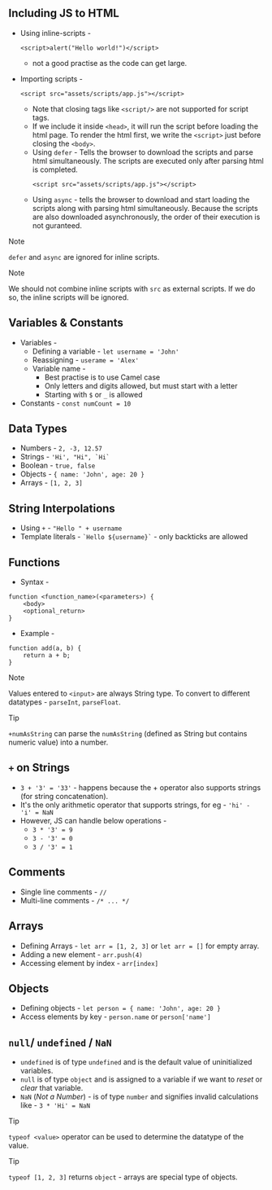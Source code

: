## Including JS to HTML ##

- Using inline-scripts -
    ```
    <script>alert("Hello world!")</script>
    ```
    - not a good practise as the code can get large.

- Importing scripts -
    ```
    <script src="assets/scripts/app.js"></script>
    ```
    - Note that closing tags like `<script/>` are not supported for script tags.
    - If we include it inside `<head>`, it will run the script before loading the html page. To render the html first, we write the `<script>` just before closing the `<body>`. 
    - Using `defer` - Tells the browser to download the scripts and parse html simultaneously. The scripts are executed only after parsing html is completed.
        ```
        <script src="assets/scripts/app.js"></script>
        ```
    - Using `async` - tells the browser to download and start loading the scripts along with parsing html simultaneously. Because the scripts are also downloaded asynchronously, the order of their execution is not guranteed.

> [!NOTE]
> `defer` and `async` are ignored for inline scripts.

> [!NOTE]
> We should not combine inline scripts with `src` as external scripts. If we do so, the inline scripts will be ignored.

## Variables & Constants ##

- Variables - 
    - Defining a variable - `let username = 'John'`
    - Reassigning - `userame = 'Alex'`
    - Variable name -
        - Best practise is to use Camel case
        - Only letters and digits allowed, but must start with a letter
        - Starting with `$` or `_` is allowed
- Constants - `const numCount = 10`

## Data Types ##
- Numbers - `2, -3, 12.57`
- Strings - `` 'Hi', "Hi", `Hi` ``
- Boolean - `true, false`
- Objects - `{ name: 'John', age: 20 }`
- Arrays - `[1, 2, 3]`

## String Interpolations ##
- Using `+` - `"Hello " + username`
- Template literals - `` `Hello ${username}` `` - only backticks are allowed

## Functions
- Syntax -
```
function <function_name>(<parameters>) {
    <body>
    <optional_return>
}
```
- Example -
```
function add(a, b) {
    return a + b;
}
```

> [!NOTE]
> Values entered to `<input>` are always String type. To convert to different datatypes - `parseInt`, `parseFloat`.

> [!TIP]
> `+numAsString` can parse the `numAsString` (defined as String but contains numeric value) into a number.

## `+` on Strings ##
- `3 + '3' = '33'` - happens because the + operator also supports strings (for string concatenation).
- It's the only arithmetic operator that supports strings, for eg - `'hi' - 'i' = NaN`
- However, JS can handle below operations -
    - `3 * '3' = 9`
    - `3 - '3' = 0`
    - `3 / '3' = 1`

## Comments ##
- Single line comments - `//`
- Multi-line comments - `/* ... */`

## Arrays ##
- Defining Arrays - `let arr = [1, 2, 3]` or `let arr = []` for empty array.
- Adding a new element - `arr.push(4)`
- Accessing element by index - `arr[index]`

## Objects ##
- Defining objects - `let person = { name: 'John', age: 20 }`
- Access elements by key - `person.name` or `person['name']`

## `null`/ `undefined` / `NaN`
- `undefined` is of type `undefined` and is the default value of uninitialized variables.
- `null` is of type `object` and is assigned to a variable if we want to _reset_ or _clear_ that variable.
- `NaN` (_Not a Number_) - is of type `number` and signifies invalid calculations like - `3 * 'Hi' = NaN`

> [!TIP]
> `typeof <value>` operator can be used to determine the datatype of the value.

> [!TIP]
> `typeof [1, 2, 3]` returns `object` - arrays are special type of objects.